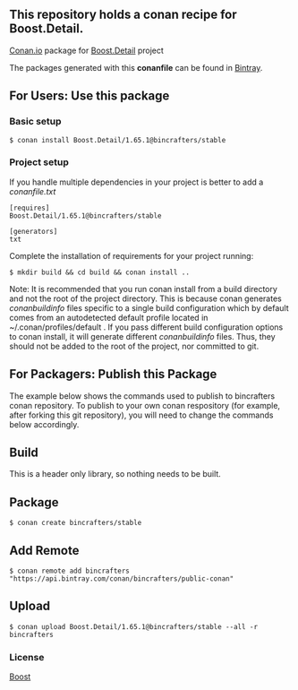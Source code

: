 ## This repository holds a conan recipe for Boost.Detail.

[Conan.io](https://conan.io) package for [Boost.Detail](https://github.com/Boostorg/Detail) project

The packages generated with this **conanfile** can be found in [Bintray](https://bintray.com/bincrafters/public-conan/Boost.Detail%3Abincrafters).

## For Users: Use this package

### Basic setup

    $ conan install Boost.Detail/1.65.1@bincrafters/stable

### Project setup

If you handle multiple dependencies in your project is better to add a *conanfile.txt*

    [requires]
    Boost.Detail/1.65.1@bincrafters/stable

    [generators]
    txt

Complete the installation of requirements for your project running:

    $ mkdir build && cd build && conan install ..
	
Note: It is recommended that you run conan install from a build directory and not the root of the project directory.  This is because conan generates *conanbuildinfo* files specific to a single build configuration which by default comes from an autodetected default profile located in ~/.conan/profiles/default .  If you pass different build configuration options to conan install, it will generate different *conanbuildinfo* files.  Thus, they should not be added to the root of the project, nor committed to git. 

## For Packagers: Publish this Package

The example below shows the commands used to publish to bincrafters conan repository. To publish to your own conan respository (for example, after forking this git repository), you will need to change the commands below accordingly. 

## Build  

This is a header only library, so nothing needs to be built.

## Package 

    $ conan create bincrafters/stable
	
## Add Remote

	$ conan remote add bincrafters "https://api.bintray.com/conan/bincrafters/public-conan"

## Upload

    $ conan upload Boost.Detail/1.65.1@bincrafters/stable --all -r bincrafters

### License
[Boost](www.boost.org/LICENSE_1_0.txt)
